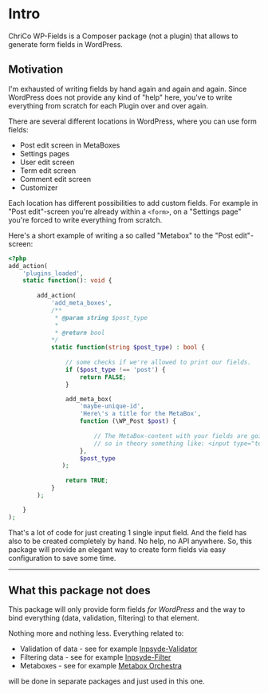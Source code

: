 # Intro
ChriCo WP-Fields is a Composer package (not a plugin) that allows to generate form fields in WordPress.

## Motivation
I'm exhausted of writing fields by hand again and again and again. Since WordPress does not provide any kind of "help" here, you've to write everything from scratch for each Plugin over and over again.

There are several different locations in WordPress, where you can use form fields:

- Post edit screen in MetaBoxes
- Settings pages
- User edit screen
- Term edit screen
- Comment edit screen
- Customizer

Each location has different possibilities to add custom fields. For example in "Post edit"-screen you're already within a `<form>`, on a "Settings page" you're forced to write everything from scratch.

Here's a short example of writing a so called "Metabox" to the "Post edit"-screen:

```php
<?php
add_action(
	'plugins_loaded', 
	static function(): void {
	
		add_action(
			'add_meta_boxes', 
			/**
			 * @param string $post_type
			 *
			 * @return bool
			*/ 
			static function(string $post_type) : bool {
			
				// some checks if we're allowed to print our fields.
				if ($post_type !== 'post') {
					return FALSE;
				}

				add_meta_box(
					'maybe-unique-id',
					'Here\'s a title for the MetaBox',
					function (\WP_Post $post) {
		
						// The MetaBox-content with your fields are going here...
						// so in theory something like: <input type="text" /> and so on
					},
					$post_type
		       );
				
				return TRUE;				
			}
		);

	} 
);
```

That's a lot of code for just creating 1 single input field. And the field has also to be created completely by hand. No help, no API anywhere. So, this package will provide an elegant way to create form fields via easy configuration to save some time.

---

## What this package not does
This package will only provide form fields *for WordPress* and the way to bind everything (data, validation, filtering) to that element. 

Nothing more and nothing less. Everything related to:
 
- Validation of data - see for example [Inpsyde-Validator](https://github.com/inpsyde/inpsyde-validator)
- Filtering data - see for example [Inpsyde-Filter](https://github.com/inpsyde/inpsyde-filter)
- Metaboxes - see for example [Metabox Orchestra](https://github.com/inpsyde/MetaboxOrchestra)

will be done in separate packages and just used in this one.
